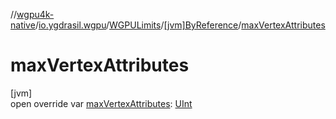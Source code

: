 //[wgpu4k-native](../../../../index.md)/[io.ygdrasil.wgpu](../../index.md)/[WGPULimits](../index.md)/[[jvm]ByReference](index.md)/[maxVertexAttributes](max-vertex-attributes.md)

# maxVertexAttributes

[jvm]\
open override var [maxVertexAttributes](max-vertex-attributes.md): [UInt](https://kotlinlang.org/api/core/kotlin-stdlib/kotlin/-u-int/index.html)